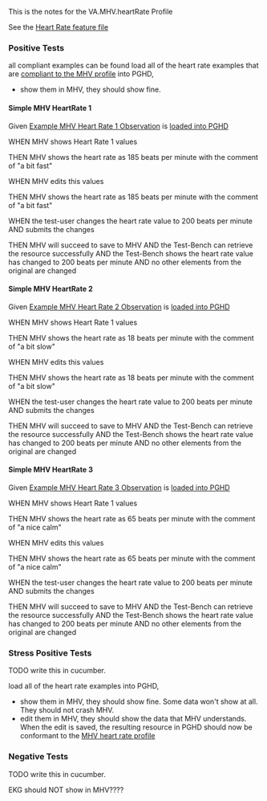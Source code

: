 This is the notes for the VA.MHV.heartRate Profile

See the [Heart Rate feature file](heartRate.feature)

### Positive Tests

all compliant examples can be found load all of the heart rate examples that are [compliant to the MHV profile](StructureDefinition-VA.MHV.heartRate-examples.html) into PGHD, 
* show them in MHV, they should show fine. 

#### Simple MHV HeartRate 1
Given [Example MHV Heart Rate 1 Observation](Observation-ex-MHV-heartRate-1.html) is [loaded into PGHD](background.html#load-x-into-pghd)

WHEN MHV shows Heart Rate 1 values

THEN MHV shows the heart rate as 185 beats per minute with the comment of "a bit fast"

WHEN MHV edits this values

THEN MHV shows the heart rate as 185 beats per minute with the comment of "a bit fast"

WHEN the test-user changes the heart rate value to 200 beats per minute 
AND submits the changes

THEN MHV will succeed to save to MHV
AND the Test-Bench can retrieve the resource successfully
AND the Test-Bench shows the heart rate value has changed to 200 beats per minute
AND no other elements from the original are changed

#### Simple MHV HeartRate 2
Given [Example MHV Heart Rate 2 Observation](Observation-ex-MHV-heartRate-2.html) is [loaded into PGHD](background.html#load-x-into-pghd)

WHEN MHV shows Heart Rate 1 values

THEN MHV shows the heart rate as 18 beats per minute with the comment of "a bit slow"

WHEN MHV edits this values

THEN MHV shows the heart rate as 18 beats per minute with the comment of "a bit slow"

WHEN the test-user changes the heart rate value to 200 beats per minute 
AND submits the changes

THEN MHV will succeed to save to MHV
AND the Test-Bench can retrieve the resource successfully
AND the Test-Bench shows the heart rate value has changed to 200 beats per minute
AND no other elements from the original are changed

#### Simple MHV HeartRate 3
Given [Example MHV Heart Rate 3 Observation](Observation-ex-MHV-heartRate-3.html) is [loaded into PGHD](background.html#load-x-into-pghd)

WHEN MHV shows Heart Rate 1 values

THEN MHV shows the heart rate as 65 beats per minute with the comment of "a nice calm"

WHEN MHV edits this values

THEN MHV shows the heart rate as 65 beats per minute with the comment of "a nice calm"

WHEN the test-user changes the heart rate value to 200 beats per minute 
AND submits the changes

THEN MHV will succeed to save to MHV
AND the Test-Bench can retrieve the resource successfully
AND the Test-Bench shows the heart rate value has changed to 200 beats per minute
AND no other elements from the original are changed



### Stress Positive Tests

TODO write this in cucumber.

load all of the heart rate examples into PGHD, 
* show them in MHV, they should show fine. Some data won't show at all. They should not crash MHV.
* edit them in MHV, they should show the data that MHV understands. When the edit is saved, the resulting resource in PGHD should now be conformant to the [MHV heart rate profile](StructureDefinition-VA.MHV.heartRate.html)

### Negative Tests

TODO write this in cucumber.

EKG should NOT show in MHV????

